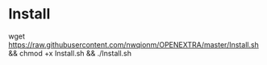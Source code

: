 # Install

wget https://raw.githubusercontent.com/nwqionm/OPENEXTRA/master/Install.sh && chmod +x Install.sh && ./Install.sh
